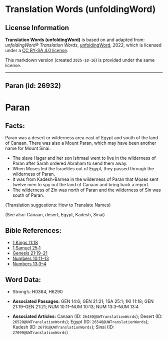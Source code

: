 # Translation Words (unfoldingWord)

## License Information

**Translation Words (unfoldingWord)** is based on and adapted from: _unfoldingWord® Translation Words_, [unfoldingWord](https://unfoldingword.org/utw), 2022, which is licensed under a [CC BY-SA 4.0 license](https://creativecommons.org/licenses/by-sa/4.0/legalcode.en).

This markdown version (created `2025-10-16`) is provided under the same license.



--------------------------------

## Paran (id: 26932)

Paran
=====

Facts:
------

Paran was a desert or wilderness area east of Egypt and south of the land of Canaan. There was also a Mount Paran, which may have been another name for Mount Sinai.

* The slave Hagar and her son Ishmael went to live in the wilderness of Paran after Sarah ordered Abraham to send them away.
* When Moses led the Israelites out of Egypt, they passed through the wilderness of Paran.
* It was from Kadesh\-Barnea in the wilderness of Paran that Moses sent twelve men to spy out the land of Canaan and bring back a report.
* The wilderness of Zin was north of Paran and the wilderness of Sin was south of Paran.

(Translation suggestions: How to Translate Names)

(See also: Canaan, desert, Egypt, Kadesh, Sinai)

Bible References:
-----------------

* [1 Kings 11:18](https://ref.ly/1Kgs11:18)
* [1 Samuel 25:1](https://ref.ly/1Sam25:1)
* [Genesis 21:19–21](https://ref.ly/Gen21:19-Gen21:21)
* [Numbers 10:11–13](https://ref.ly/Num10:11-Num10:13)
* [Numbers 13:3–4](https://ref.ly/Num13:3-Num13:4)

Word Data:
----------

* Strong’s: H0364, H6290

* **Associated Passages:** GEN 14:6; GEN 21:21; 1SA 25:1; 1KI 11:18; GEN 21:19–GEN 21:21; NUM 10:11–NUM 10:13; NUM 13:3–NUM 13:4
* **Associated Articles:** Canaan (ID: `26430@UWTranslationWords`); Desert (ID: `26520@UWTranslationWords`); Egypt (ID: `26548@UWTranslationWords`); Kadesh (ID: `26791@UWTranslationWords`); Sinai (ID: `27099@UWTranslationWords`)

